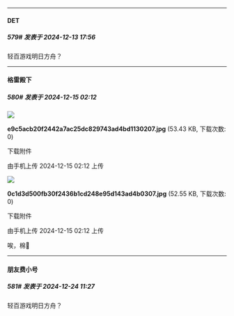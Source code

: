 ﻿
*****

####  DET  
##### 579#       发表于 2024-12-13 17:56

轻百游戏明日方舟？

*****

####  格雷殿下  
##### 580#       发表于 2024-12-15 02:12

<img src="https://img.saraba1st.com/forum/202412/15/021228sq3gl0q8886xgeag.jpg" referrerpolicy="no-referrer">

<strong>e9c5acb20f2442a7ac25dc829743ad4bd1130207.jpg</strong> (53.43 KB, 下载次数: 0)

下载附件

由手机上传
2024-12-15 02:12 上传

<img src="https://img.saraba1st.com/forum/202412/15/021239wq3eda2993eq2vii.jpg" referrerpolicy="no-referrer">

<strong>0c1d3d500fb30f2436b1cd248e95d143ad4b0307.jpg</strong> (52.55 KB, 下载次数: 0)

下载附件

由手机上传
2024-12-15 02:12 上传

唉，棉🐢

*****

####  朋友费小号  
##### 581#       发表于 2024-12-24 11:27

轻百游戏明日方舟？

